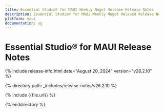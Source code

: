 ```yaml
---
title: Essential Studio® for MAUI Weekly Nuget Release Release Notes  
description: Essential Studio® for MAUI Weekly Nuget Release Release Notes  
platform: maui
documentation: ug
---
```


# Essential Studio® for MAUI  Release Notes  

{% include release-info.html date="August 20, 2024"  version="v26.2.10" %} 

{% directory path: _includes/release-notes/v26.2.10 %}

{% include {{file.url}} %}

{% enddirectory %}